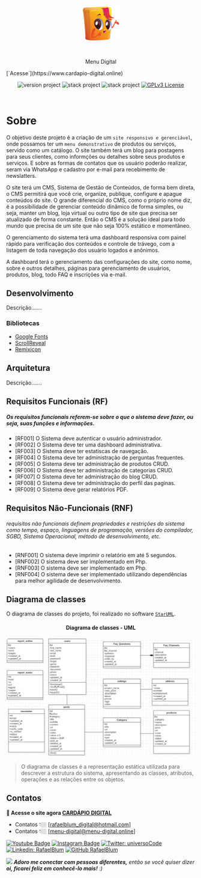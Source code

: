 <p align="center">
	<a href="#"  target="_blank" title="Visit Menu Digital home page">
		<img src="./themes/cardapioweb/assets/images/logo/logo-cd.png" alt="Menu Digital" width="100">
	</a>
</p>

<br>

<p align="center">Menu Digital</p> [`Acesse`](https://www.cardapio-digital.online)

<p align="center">
	<img src="https://img.shields.io/badge/version project-2.0-brightgreen" alt="version project">
    <img src="https://img.shields.io/badge/Php-8.2-informational" alt="stack project">
    <img src="https://img.shields.io/static/v1?label=Composer&message=2.5.1&color=brightgreen?style=for-the-badge" alt="stack project">
	<a href="https://opensource.org/licenses/GPL-3.0">
		<img src="https://img.shields.io/badge/license-MIT-blue.svg" alt="GPLv3 License">
	</a>
</p>

<br>

# Sobre

O objetivo deste projeto é a criação de um `site responsivo e gerenciável`, onde possamos ter um `menu demonstrativo` de 
produtos ou serviços, servido como um catálogo. O site também terá um blog para postagens para seus clientes, como 
informções ou detalhes sobre seus produtos e serviços. E sobre as formas de contatos que os usuário poderão realizar, 
seram via WhatsApp e cadastro por e-mail para recebimento de newslatters.

O site terá um CMS, Sistema de Gestão de Conteúdos, de forma bem direta, o CMS permitirá que você crie, organize, publique, 
configure e apague conteúdos do site. O grande diferencial do CMS, como o próprio nome diz, é a possibilidade de gerenciar 
conteúdo dinâmico de forma simples, ou seja, manter um blog, loja virtual ou outro tipo de site que precisa ser atualizado 
de forma constante. Então o CMS é a solução ideal para todo mundo que precisa de um site que não seja 100% estático e momentâneo.

O gerenciamento do sistema terá uma dashboard responsiva com painel rápido para verificação dos conteúdos e controle de 
trávego, com a listagem de toda navegação dos usuário logados e anônimos.

A dashboard terá o gerenciamento das configurações do site, como nome, sobre e outros detalhes, páginas para gerenciamento de 
usuários, produtos, blog, todo FAQ e inscrições via e-mail.



## Desenvolvimento

Descrição.......

### Bibliotecas
- <a href="#" target="_blank">Google Fonts</a>
- <a href="#" target="_blank">ScrollReveal</a>
- <a href="#" target="_blank">Remixicon</a> 


## Arquitetura
Descrição.......


## **Requisitos Funcionais (RF)**
##### Os requisitos funcionais referem-se sobre o que o sistema deve fazer, ou seja, suas funções e informações.
- [RF001] O Sistema deve autenticar o usuário administrador.
- [RF002] O Sistema deve ter uma dashboard administrativa.
- [RF003] O Sistema deve ter estatiscas de navegação.
- [RF004] O Sistema deve ter administração de perguntas frequentes.
- [RF005] O Sistema deve ter administração de produtos CRUD.
- [RF006] O Sistema deve ter administração de categorias CRUD.
- [RF007] O Sistema deve ter administração do blog CRUD.
- [RF008] O Sistema deve ter administração do perfil das paginas.
- [RF009] O Sistema deve gerar relatórios PDF.

## **Requisitos Não-Funcionais (RNF)**
###### requisitos não funcionais definem propriedades e restrições do sistema como tempo, espaço, linguagens de programação, versões do compilador, SGBD, Sistema Operacional, método de desenvolvimento, etc.
- [RNF001] O sistema deve imprimir o relatório em até 5 segundos.
- [RNF002] O sistema deve ser implementado em Php.
- [RNF003] O sistema deve ser implementado em Php.
- [RNF004] O sistema deve ser implementado utilizando dependências para melhor agilidade de desenvolvimento.

## Diagrama de classes

O diagrama de classes do projeto, foi realizado no software  [`StarUML`](https://staruml.io/).

<div align="center">
    <h4>Diagrama de classes - UML</h4>
    <img src="/diagram-menu.jpg" width="580" style="border-radius: 10px;">
</div>

> O diagrama de classes é a representação estática utilizada para descrever a estrutura do sistema, apresentando as classes, atributos, operações e as relações entre os objetos.



## Contatos


**🔎 Acesse o site agora [CARDÁPIO DIGITAL](https://www.cardapio-digital.online)**
- Contatos 👇🏼 [rafaelblum_digital@hotmail.com]
- Contatos 👇🏼 [menu-digital@menu-digital.online]

[![Youtube Badge](https://img.shields.io/badge/-Youtube-FF0000?style=flat-square&labelColor=FF0000&logo=youtube&logoColor=white&link=https://www.youtube.com/channel/UCMvtn8HZ12Ud-sdkY5KzTog)](https://www.youtube.com/channel/UCMvtn8HZ12Ud-sdkY5KzTog)
[![Instagram Badge](https://img.shields.io/badge/-rafablum_-violet?style=flat-square&logo=Instagram&logoColor=white&link=https://www.instagram.com/rafablum_/)](https://www.instagram.com/rafablum_/)
[![Twitter: universoCode](https://img.shields.io/twitter/follow/universoCode?style=social)](https://twitter.com/universoCode)
[![Linkedin: RafaelBlum](https://img.shields.io/badge/-RafaelBlum-blue?style=flat-square&logo=Linkedin&logoColor=white&link=https://www.linkedin.com/in/rafael-blum-378656285/)](https://www.linkedin.com/in/rafael-blum-378656285/)
[![GitHub RafaelBlum](https://img.shields.io/github/followers/RafaelBlum?label=follow&style=social)](https://github.com/RafaelBlum)


<img src="https://media.giphy.com/media/LnQjpWaON8nhr21vNW/giphy.gif" width="60"> <em><b>Adoro me conectar com pessoas diferentes,</b> então se você quiser dizer <b>oi, ficarei feliz em conhecê-lo mais!</b> :)</em>